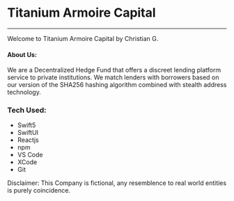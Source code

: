 # Titanium Armoire Capital
<hr/>
<p>
  Welcome to Titanium Armoire Capital by Christian G.<br/>
</p>
<h4> About Us: </h4>
<p>
   We are a Decentralized Hedge Fund that offers a discreet lending platform service to private institutions. We match lenders with borrowers based on our version of the SHA256 hashing algorithm combined with stealth address technology.
</p>
<h3>
  Tech Used:
</h3>
<ul>
  <li> Swift5 </li>
  <li> SwiftUI </li>
  <li> Reactjs </li>
  <li> npm </li>
  <li> VS Code </li>
  <li> XCode </li>
  <li> Git </li>
</ul>
<footer>
  <p>
    Disclaimer: This Company is fictional, any resemblence to real world entities is purely coincidence.
  </p>
</footer>
